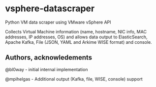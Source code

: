 # vsphere-datascraper
Python VM data scraper using VMware vSphere API

Collects Virtual Machine information (name, hostname, NIC info, MAC addresses, IP addresses, OS) and allows data output to ElasticSearch, Apache Kafka, File (JSON, YAML and Arkime WISE format) and console.

## Authors, acknowledements

@bl0way - initial internal implementation

@mpihelgas - Additional output (Kafka, file, WISE, console) support
